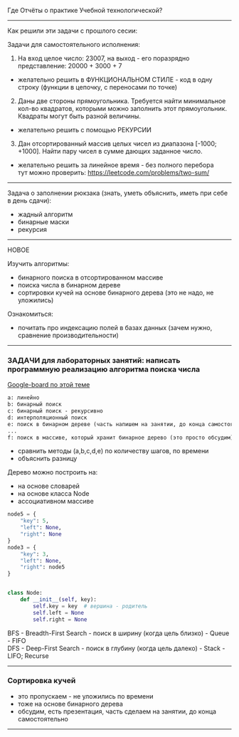 Где Отчёты о практике Учебной технологической?  

---  

Как решили эти задачи с прошлого сесии:  

Задачи для самостоятельного исполнения:  

1) На вход целое число: 23007, на выход - его поразрядно представление: 20000 + 3000 + 7  
-  желательно решить в ФУНКЦИОНАЛЬНОМ СТИЛЕ - код в одну строку (функции в цепочку, с переносами по точке)  

2) Даны две стороны прямоугольника. Требуется найти минимальное кол-во квадратов, которыми можно заполнить этот прямоугольник. Квадраты могут быть разной величины.  
- желательно решить с помощью РЕКУРСИИ  

3) Дан отсортированный массив целых чисел из диапазона [-1000; +1000]. Найти пару чисел в сумме дающих заданное число.  
- желательно решить за линейное время - без полного перебора  
тут можно проверить: https://leetcode.com/problems/two-sum/  

---  

Задача о заполнении рюкзака (знать, уметь объяснить, иметь при себе в день сдачи):  

- жадный алгоритм  
- бинарные маски  
- рекурсия  

---  

НОВОЕ  

Изучить алгоритмы:  

- бинарного поиска в отсортированном массиве  
- поиска числа в бинарном дереве  
- сортировки кучей на основе бинарного дерева (это не надо, не уложились)  

Ознакомиться:  

- почитать про индексацию полей в базах данных (зачем нужно, сравнение производительности)  

---  

### ЗАДАЧИ для лабораторных занятий: написать программную реализацию алгоритма поиска числа  

[Google-board по этой теме](https://jamboard.google.com/d/1vtwRSDglO_TcvXbpGJEq9rlKMU_sOyvbBmXsc76kkY8/edit?usp=sharing)  

```txt
a: линейно 
b: бинарный поиск
c: бинарный поиск - рекурсивно
d: интерполяционный поиск
e: поиск в бинарном дереве (часть напишем на занятии, до конца самостоятельно)
... 
f: поиск в массиве, который хранит бинарное дерево (это просто обсудим)
```

- сравнить методы (a,b,c,d,e) по количеству шагов, по времени  
- объяснить разницу  

Дерево можно построить на:  

- на основе словарей  
- на основе класса Node  
- ассоциативном массиве  

```py
node5 = {
    "key": 5,
    "left": None,
    "right": None
}
node3 = {
    "key": 3,
    "left": None,
    "right": node5
}


class Node:
    def __init__(self, key):
        self.key = key  # вершина - родитель
        self.left = None
        self.right = None
```

BFS - Breadth-First Search - поиск в ширину (когда цель близко) - Queue - FIFO  
DFS - Deep-First Search - поиск в глубину (когда цель далеко) - Stack - LIFO; Recurse  

---  

###  Сортировка кучей

- это пропускаем - не уложились по времени  
- тоже на основе бинарного дерева  
- обсудим, есть презентация, часть сделаем на занятии, до конца самостоятельно  

---  
